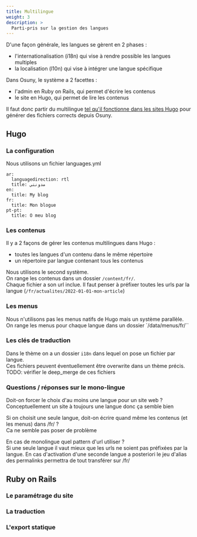 ```yaml
---
title: Multilingue
weight: 3
description: >
  Parti-pris sur la gestion des langues
---
```


D'une façon générale, les langues se gèrent en 2 phases :
- l'internationalisation (i18n) qui vise à rendre possible les langues multiples
- la localisation (l10n) qui vise à intégrer une langue spécifique

Dans Osuny, le système a 2 facettes :
- l'admin en Ruby on Rails, qui permet d'écrire les contenus
- le site en Hugo, qui permet de lire les contenus

Il faut donc partir du multilingue [tel qu'il fonctionne dans les sites Hugo](https://gohugo.io/content-management/multilingual/) pour générer des fichiers corrects depuis Osuny.

## Hugo

### La configuration

Nous utilisons un fichier languages.yml
```
ar:
  languagedirection: rtl
  title: مدونتي
en:
  title: My blog
fr:
  title: Mon blogue
pt-pt:
  title: O meu blog
```

### Les contenus

Il y a 2 façons de gérer les contenus multilingues dans Hugo :
- toutes les langues d'un contenu dans le même répertoire
- un répertoire par langue contenant tous les contenus

Nous utilisons le second système.  
On range les contenus dans un dossier `/content/fr/`.  
Chaque fichier a son url inclue. Il faut penser à préfixer toutes les urls par la langue (`/fr/actualites/2022-01-01-mon-article`)

### Les menus

Nous n'utilisons pas les menus natifs de Hugo mais un système parallèle.  
On range les menus pour chaque langue dans un dossier `/data/menus/fr/``

### Les clés de traduction

Dans le thème on a un dossier `i18n` dans lequel on pose un fichier par langue.  
Ces fichiers peuvent éventuellement être overwrite dans un thème précis.  
TODO: vérifier le deep_merge de ces fichiers

### Questions / réponses sur le mono-lingue

Doit-on forcer le choix d'au moins une langue pour un site web ?  
Conceptuellement un site à toujours une langue donc ça semble bien  

Si on choisit une seule langue, doit-on écrire quand même les contenus (et les menus) dans /fr/ ?  
Ca ne semble pas poser de problème  

En cas de monolingue quel pattern d'url utiliser ?  
Si une seule langue il vaut mieux que les urls ne soient pas préfixées par la langue. En cas d'activation d'une seconde langue a posteriori le jeu d'alias des permalinks permettra de tout transférer sur /fr/

## Ruby on Rails

### Le paramétrage du site

### La traduction

### L'export statique
